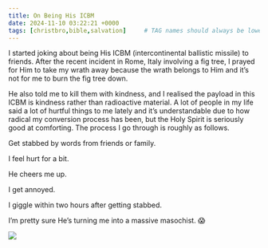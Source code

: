 ```yaml
---
title: On Being His ICBM
date: 2024-11-10 03:22:21 +0000
tags: [christbro,bible,salvation]     # TAG names should always be lowercase
---
```


I started joking about being His ICBM (intercontinental ballistic missile) to friends. After the recent incident in Rome, Italy involving a fig tree, I prayed for Him to take my wrath away because the wrath belongs to Him and it’s not for me to burn the fig tree down.

He also told me to kill them with kindness, and I realised the payload in this ICBM is kindness rather than radioactive material. A lot of people in my life said a lot of hurtful things to me lately and it’s understandable due to how radical my conversion process has been, but the Holy Spirit is seriously good at comforting. The process I go through is roughly as follows.

Get stabbed by words from friends or family.

I feel hurt for a bit.

He cheers me up.

I get annoyed.

I giggle within two hours after getting stabbed.

I’m pretty sure He’s turning me into a massive masochist. 😱

![](/b5f0848f9609da0b5699fd9a4fadba18.jpeg)